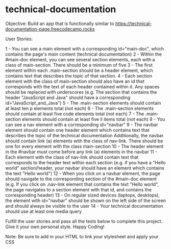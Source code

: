 # technical-documentation


 
Objective: Build an app that is functionally similar to https://technical-documentation-page.freecodecamp.rocks

User Stories:

1 - You can see a main element with a corresponding id="main-doc", which contains the page's main content (technical documentation)
2 - Within the #main-doc element, you can see several section elements, each with a class of main-section. There should be a minimum of five
3 - The first element within each .main-section should be a header element, which contains text that describes the topic of that section.
4 - Each section element with the class of main-section should also have an id that corresponds with the text of each header contained within it. Any spaces should be replaced with underscores (e.g. The section that contains the header "JavaScript and Java" should have a corresponding id="JavaScript_and_Java")
5 - The .main-section elements should contain at least ten p elements total (not each)
6 - The .main-section elements should contain at least five code elements total (not each)
7 - The .main-section elements should contain at least five li items total (not each)
8 - You can see a nav element with a corresponding id="navbar"
9 - The navbar element should contain one header element which contains text that describes the topic of the technical documentation
Additionally, the navbar should contain link (a) elements with the class of nav-link. There should be one for every element with the class main-section
10 - The header element in the #navbar must come before any link (a) elements in the navbar
11 - Each element with the class of nav-link should contain text that corresponds to the header text within each section (e.g. if you have a "Hello world" section/header, your navbar should have an element which contains the text "Hello world")
12 - When you click on a navbar element, the page should navigate to the corresponding section of the #main-doc element (e.g. If you click on .nav-link element that contains the text "Hello world", the page navigates to a section element with that id, and contains the corresponding header)
13 - On regular sized devices (laptops, desktops), the element with id="navbar" should be shown on the left side of the screen and should always be visible to the user
14 - Your technical documentation should use at least one media query

Fulfill the user stories and pass all the tests below to complete this project. Give it your own personal style. Happy Coding!

Note: Be sure to add <link rel="stylesheet" href="styles.css"> in your HTML to link your stylesheet and apply your CSS